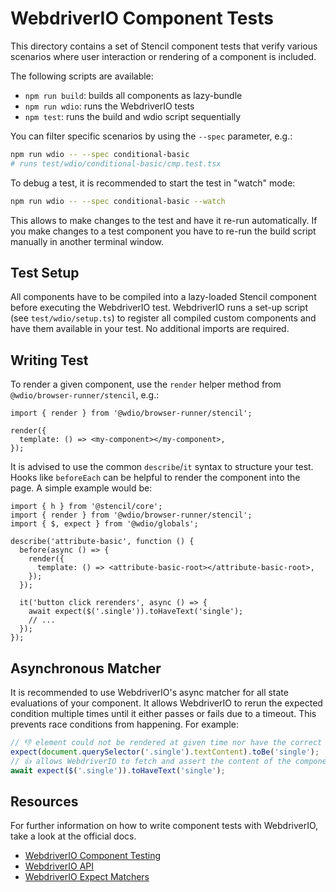 # WebdriverIO Component Tests

This directory contains a set of Stencil component tests that verify various scenarios where user interaction or rendering of a component is included.

The following scripts are available:

- `npm run build`: builds all components as lazy-bundle
- `npm run wdio`: runs the WebdriverIO tests
- `npm test`: runs the build and wdio script sequentially

You can filter specific scenarios by using the `--spec` parameter, e.g.:

```sh
npm run wdio -- --spec conditional-basic
# runs test/wdio/conditional-basic/cmp.test.tsx
```

To debug a test, it is recommended to start the test in "watch" mode:

```sh
npm run wdio -- --spec conditional-basic --watch
```

This allows to make changes to the test and have it re-run automatically. If you make changes to a test component you have to re-run the build script manually in another terminal window.

## Test Setup

All components have to be compiled into a lazy-loaded Stencil component before executing the WebdriverIO test. WebdriverIO runs a set-up script (see `test/wdio/setup.ts`) to register all compiled custom components and have them available in your test. No additional imports are required.

## Writing Test

To render a given component, use the `render` helper method from `@wdio/browser-runner/stencil`, e.g.:

```tsx
import { render } from '@wdio/browser-runner/stencil';

render({
  template: () => <my-component></my-component>,
});
```

It is advised to use the common `describe`/`it` syntax to structure your test. Hooks like `beforeEach` can be helpful to render the component into the page. A simple example would be:

```tsx
import { h } from '@stencil/core';
import { render } from '@wdio/browser-runner/stencil';
import { $, expect } from '@wdio/globals';

describe('attribute-basic', function () {
  before(async () => {
    render({
      template: () => <attribute-basic-root></attribute-basic-root>,
    });
  });

  it('button click rerenders', async () => {
    await expect($('.single')).toHaveText('single');
    // ...
  });
});
```

## Asynchronous Matcher

It is recommended to use WebdriverIO's async matcher for all state evaluations of your component. It allows WebdriverIO to rerun the expected condition multiple times until it either passes or fails due to a timeout. This prevents race conditions from happening. For example:

```ts
// 👎 element could not be rendered at given time nor have the correct text
expect(document.querySelector('.single').textContent).toBe('single');
// 👍 allows WebdriverIO to fetch and assert the content of the component until condition is met
await expect($('.single')).toHaveText('single');
```

## Resources

For further information on how to write component tests with WebdriverIO, take a look at the official docs.

- [WebdriverIO Component Testing](https://webdriver.io/docs/component-testing)
- [WebdriverIO API](https://webdriver.io/docs/api)
- [WebdriverIO Expect Matchers](https://webdriver.io/docs/api/expect-webdriverio)